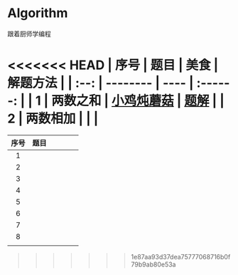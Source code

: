 # Algorithm
跟着厨师学编程

<<<<<<< HEAD
| 序号 | 题目     | 美食 | 解题方法 |
| :--: | -------- | ---- | :------: |
|  1   | 两数之和 |  [小鸡炖蘑菇](https://leetcode.cn/problems/two-sum/description/) |   [题解](https://leetcode.cn/problems/two-sum/description/)       |
|  2   | 两数相加 |      |          |
=======
| 序号 | 题目 |      |      |      |      |
| :--: | ---- | ---- | ---- | ---- | ---- |
|  1   |      |      |      |      |      |
|  2   |      |      |      |      |      |
|  3   |      |      |      |      |      |
|  4   |      |      |      |      |      |
|  5   |      |      |      |      |      |
|  6   |      |      |      |      |      |
|  7   |      |      |      |      |      |
|  8   |      |      |      |      |      |
|      |      |      |      |      |      |
>>>>>>> 1e87aa93d37dea75777068716b0f79b9ab80e53a

